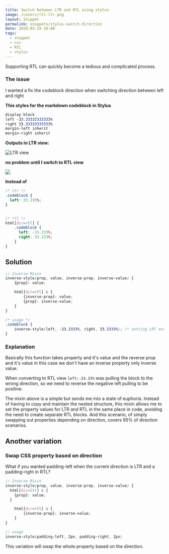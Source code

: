 ```yaml
---
title: Switch between LTR and RTL using stylus
image: /covers/rtl-ltr.png
layout: Snippet
permalink: snippets/stylus-switch-direction
date: 2020-03-19 16:00
tags:
  - snippet
  - css
  - RTL
  - stylus
---
```

Supporting RTL can quickly become a tedious and complicated process.

### The issue

I wanted a fix the codeblock direction  when switching direction between left and right

**This styles for the markdown codeblock in Stylus**

```sass
display block
left -33.33333333333%
right 33.33333333333%
margin-left inherit
margin-right inherit
```

**Outputs in LTR view:**

![LTR view](/uploads/rtl-styuls.png)

**no problem until I switch to RTL view**

![](/uploads/ltr.stylus.png)

**Instead of**

```scss
/* ltr */
.codeblock {
  left: 33.333%;
}


/* rtl */
html[dir=rtl] {
    .codeblock {
      left: -33.333%;
      right: 33.333%;
    }
}
```

## Solution

```scss
// Inverse Mixin
inverse-style(prop, value, inverse-prop, inverse-value) {
	{prop}: value;

	html[dir=rtl] & {
		{inverse-prop}: value;
		{prop}: inverse-value;
	}
}

/* usage */
.codeblock {
    inverse-style(left, -33.3333%, right, 33.3333%); /* setting LRT and RTL! */
}

```

### Explanation

Basically this function takes property and it's value and the reverse prop and it's value in this case we don't have an inverse property only inverse value.

When converting to RTL view `left:-33.33%` was pulling the block to the wrong direction, so we need to reverse the negative left pulling to be positive.

The mixin above is a simple but sends me into a state of euphoria. Instead of having to copy and maintain the nested structure, this mixin allows me to set the property values for LTR and RTL in the same place in code, avoiding the need to create separate RTL blocks. And this scenario, of simply swapping out properties depending on direction, covers 95% of direction scenarios.



## Another variation

### Swap CSS property based on direction

What if you wanted padding-left when the current direction is LTR and a padding-right in RTL?

```scss
// Inverse Mixin
inverse-style(prop, value, inverse-prop, inverse-value) {
  html[dir=ltr] & {
    {prop}: value;
  }

	html[dir=rtl] & {
		{inverse-prop}: inverse-value;
	}
}

// usage
inverse-style(padding-left, 2px, padding-right, 2px)
```

This variation will swap the whole property based on the direction.
